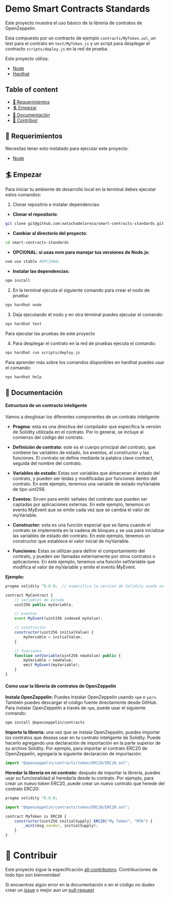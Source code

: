 # Demo Smart Contracts Standards

Este proyecto muestra el uso básico de la libreria de contratos de OpenZeppelin.

Esta compuesto por un contracto de ejemplo `contracts/MyToken.sol`, un test para el contrato en `test/MyToken.js` y un script para desplegar el contracto `scripts/deploy.js` en la red de prueba.

Este proyecto utiliza:

- [Node](https://nodejs.org/en)
- [Hardhat](https://hardhat.org/)

## Table of content

- [🔩 Requerimientos](#requerimientos)
- [🏄 Empezar](#empezar)
- [📄 Documentación](#documentacion)
- [🤝 Contribuir](#contribuir)


## 🔩 Requerimientos

Necesitas tener esto instalado para ejecutar este proyecto:

- [Node](https://nodejs.org/en)

## 🏄 Empezar

Para iniciar tu ambiente de desarrollo local en la terminal debes ejecutar estos comandos:

1. Clonar repositrio e instalar dependencias:

- **Clonar el repositorio**:

```bash
git clone git@github.com:natachadelarosa/smart-contracts-standards.git
```
- **Cambiar al directorio del proyecto**:
```bash
cd smart-contracts-standards
```

- **OPCIONAL: si usas nvm para manejar tus versiones de Node.js:**
```bash
nvm use stable #OPCIONAL
```

- **Instalar las dependencias:**
```bash
npm install
```

2. En la terminal ejecuta el siguiente comando para crear el nodo de prueba:

```bash
npx hardhat node  
```

3. Deja ejecutando el nodo y en otra terminal puedes ejecutar el comando:

```bash
npx hardhat test
```
Para ejecutar las pruebas de este proyecto

4. Para desplegar el contrato en la red de pruebas ejecuta el comando:

```bash
npx hardhat run scripts/deploy.js
```

Para aprender más sobre los comandos disponibles en hardhat puedes usar el comando:

```bash
npx hardhat help
```

## 📄 Documentación

#### Estructura de un contracto inteligente

Vamos a desglosar los diferentes componentes de un contrato inteligente:

- **Pragma:** esta es una directiva del compilador que especifica la versión de Solidity utilizada en el contrato. Por lo general, se incluye al comienzo del código del contrato.

- **Definición de contrato:** este es el cuerpo principal del contrato, que contiene las variables de estado, los eventos, el constructor y las funciones. El contrato se define mediante la palabra clave contract, seguida del nombre del contrato.

- **Variables de estado:** Estas son variables que almacenan el estado del contrato, y pueden ser leídas y modificadas por funciones dentro del contrato. En este ejemplo, tenemos una variable de estado myVariable de tipo uint256.

- **Eventos:** Sirven para emitir señales del contrato que pueden ser captadas por aplicaciones externas. En este ejemplo, tenemos un evento MyEvent que se emite cada vez que se cambia el valor de myVariable.

- **Constructor:** esta es una función especial que se llama cuando el contrato se implementa en la cadena de bloques y se usa para inicializar las variables de estado del contrato. En este ejemplo, tenemos un constructor que establece el valor inicial de myVariable.

- **Funciones:** Estas se utilizan para definir el comportamiento del contrato, y pueden ser llamadas externamente por otros contratos o aplicaciones. En este ejemplo, tenemos una función setVariable que modifica el valor de myVariable y emite el evento MyEvent.

**Ejemplo:**

```javascript
pragma solidity ^0.8.9;  // especifica la version de Solidity usada en el contrato

contract MyContract {
    // variables de estado
    uint256 public myVariable;

    // eventos
    event MyEvent(uint256 indexed myValue);

    // constructor
    constructor(uint256 initialValue) {
        myVariable = initialValue;
    }

    // funciones
    function setVariable(uint256 newValue) public {
        myVariable = newValue;
        emit MyEvent(myVariable);
    }
}
```

#### Como usar la librería de contratos de OpenZeppelin

**Instala OpenZeppelin:** Puedes instalar OpenZeppelin usando `npm` o `yarn`. También puedes descargar el código fuente directamente desde GitHub. Para instalar OpenZeppelin a través de `npm`, puede usar el siguiente comando:

```bash
npm install @openzeppelin/contracts
```

**Importe la librería:** una vez que se instala OpenZeppelin, puedes importar los contratos que deseas usar en tu contrato inteligente de Solidity. Puede hacerlo agregando una declaración de importación en la parte superior de su archivo Solidity. Por ejemplo, para importar el contrato ERC20 de OpenZeppelin, agregaría la siguiente declaración de importación:

```javascript
import "@openzeppelin/contracts/token/ERC20/ERC20.sol";
```

**Heredar la librería en mi contrato:** después de importar la librería, puedes usar su funcionalidad al heredarla desde tu contrato. Por ejemplo, para crear un nuevo token ERC20, puede crear un nuevo contrato que herede del contrato ERC20:

```javascript
pragma solidity ^0.8.0;

import "@openzeppelin/contracts/token/ERC20/ERC20.sol";

contract MyToken is ERC20 {
    constructor(uint256 initialSupply) ERC20("My Token", "MTK") {
        _mint(msg.sender, initialSupply);
    }
}
```

# 🤝 Contribuir

Este proyecto sigue la especificación [all-contributors](https://github.com/all-contributors/all-contributors). Contribuciones de todo tipo son bienvenidas!

Si encuentras algún error en la documentación o en el código no dudes crear un [issue](https://github.com/natachadelarosa/smart-contracts-standards/issues) o mejor aun un [pull-request](https://github.com/natachadelarosa/smart-contracts-standards/pulls)